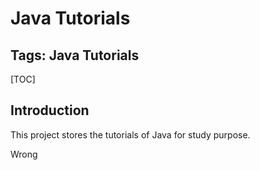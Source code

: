 # Java Tutorials

Tags: Java Tutorials
---

[TOC]


## Introduction
This project stores the tutorials of Java for study purpose.

Wrong
